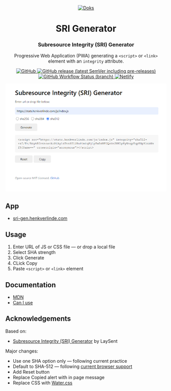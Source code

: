 <p align="center">
  <a href="https://getdoks.org/">
    <img alt="Doks" src="https://sri-gen.henkverlinde.com/sri-hash-generator.svg" width="60">
  </a>
</p>

<h1 align="center">
  SRI Generator
</h1>

<h3 align="center">
  Subresource Integrity (SRI) Generator
</h3>

<p align="center">
  Progressive Web Application (PWA) generating a <code>&lt;script&gt;</code> or <code>&lt;link&gt;</code> element with an <code>integrity</code> attribute.
</p>

<p align="center">
  <a href="https://github.com/h-enk/sri-hash-generator/blob/master/LICENSE">
    <img src="https://img.shields.io/github/license/h-enk/sri-hash-generator?style=flat-square" alt="GitHub">
  </a>
  <a href="https://github.com/h-enk/sri-hash-generator/releases">
    <img src="https://img.shields.io/github/v/release/h-enk/sri-hash-generator?include_prereleases&style=flat-square"alt="GitHub release (latest SemVer including pre-releases)">
  </a>
  <a href="https://github.com/h-enk/sri-hash-generator/actions/workflows/node.js.yml">
    <img src="https://img.shields.io/github/workflow/status/h-enk/sri-hash-generator/CI/master?style=flat-square" alt="GitHub Workflow Status (branch)">
  </a>
  <a href="https://app.netlify.com/sites/sri-gen/deploys">
    <img src="https://img.shields.io/netlify/ebeb737d-36dd-4d1d-8bc5-911963c498bb?style=flat-square" alt="Netlify">
  </a>
</p>

![Doks — Modern Documentation Theme](https://raw.githubusercontent.com/h-enk/sri-hash-generator/master/public/sri-hash-generator.png)

## App

- [sri-gen.henkverlinde.com](https://sri-gen.henkverlinde.com/)

## Usage

1. Enter URL of JS or CSS file — or drop a local file
2. Select SHA strength
3. Click Generate
4. CLick Copy
5. Paste `<script>` or `<link>` element

## Documentation

- [MDN](https://developer.mozilla.org/en-US/docs/Web/Security/Subresource_Integrity)
- [Can I use](https://caniuse.com/subresource-integrity)

## Acknowledgements

Based on:

- [Subresource Integrity (SRI) Generator](https://github.com/laysent/sri-hash-generator) by LaySent

Major changes:

- Use one SHA option only — following current practice
- Default to SHA-512 — following [current browser support](https://w3c.github.io/webappsec-subresource-integrity/#hash-functions)
- Add Reset button
- Replace Copied alert with in page message
- Replace CSS with [Water.css](https://watercss.kognise.dev/)
